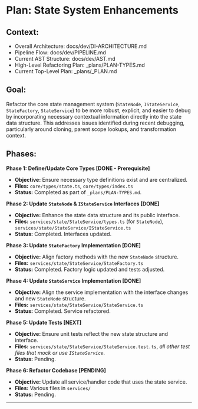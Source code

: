 # Plan: State System Enhancements

## Context:
- Overall Architecture: docs/dev/DI-ARCHITECTURE.md
- Pipeline Flow: docs/dev/PIPELINE.md
- Current AST Structure: docs/dev/AST.md
- High-Level Refactoring Plan: _plans/PLAN-TYPES.md
- Current Top-Level Plan: _plans/_PLAN.md

## Goal:
Refactor the core state management system (`StateNode`, `IStateService`, `StateFactory`, `StateService`) to be more robust, explicit, and easier to debug by incorporating necessary contextual information directly into the state data structure. This addresses issues identified during recent debugging, particularly around cloning, parent scope lookups, and transformation context.

## Phases:

**Phase 1: Define/Update Core Types [DONE - Prerequisite]**

*   **Objective:** Ensure necessary type definitions exist and are centralized.
*   **Files:** `core/types/state.ts`, `core/types/index.ts`
*   **Status:** Completed as part of `_plans/PLAN-TYPES.md`.

**Phase 2: Update `StateNode` & `IStateService` Interfaces [DONE]**

*   **Objective:** Enhance the state data structure and its public interface.
*   **Files:** `services/state/StateService/types.ts` (for `StateNode`), `services/state/StateService/IStateService.ts`
*   **Status:** Completed. Interfaces updated.

**Phase 3: Update `StateFactory` Implementation [DONE]**

*   **Objective:** Align factory methods with the new `StateNode` structure.
*   **Files:** `services/state/StateService/StateFactory.ts`
*   **Status:** Completed. Factory logic updated and tests adjusted.

**Phase 4: Update `StateService` Implementation [DONE]**

*   **Objective:** Align the service implementation with the interface changes and new `StateNode` structure.
*   **Files:** `services/state/StateService/StateService.ts`
*   **Status:** Completed. Service refactored.

**Phase 5: Update Tests [NEXT]**

*   **Objective:** Ensure unit tests reflect the new state structure and interface.
*   **Files:** `services/state/StateService/StateService.test.ts`, *all other test files that mock or use `IStateService`*.
*   **Status:** Pending.

**Phase 6: Refactor Codebase [PENDING]**

*   **Objective:** Update all service/handler code that uses the state service.
*   **Files:** Various files in `services/`
*   **Status:** Pending.

---

